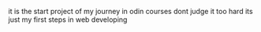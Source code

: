 it is the start project of my journey in odin courses
dont judge it too hard its just my first steps in web developing
